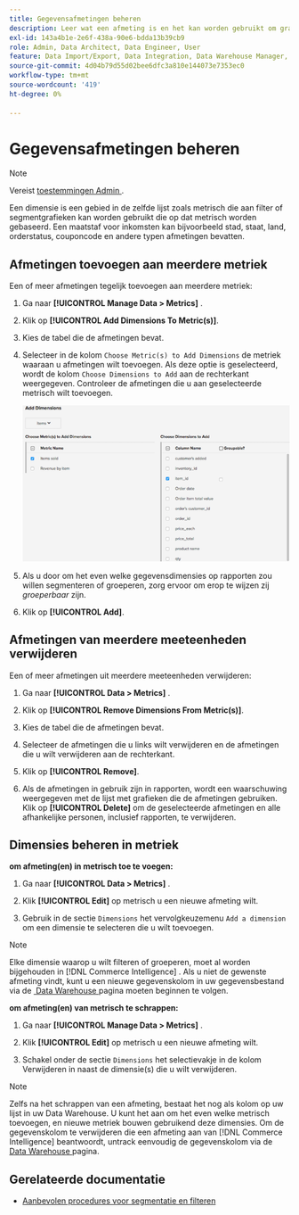```yaml
---
title: Gegevensafmetingen beheren
description: Leer wat een afmeting is en het kan worden gebruikt om grafieken te filtreren of te segmenteren die op metrisch worden gebaseerd.
exl-id: 143a4b1e-2e6f-438a-90e6-bdda13b39cb9
role: Admin, Data Architect, Data Engineer, User
feature: Data Import/Export, Data Integration, Data Warehouse Manager, Commerce Tables
source-git-commit: 4d04b79d55d02bee6dfc3a810e144073e7353ec0
workflow-type: tm+mt
source-wordcount: '419'
ht-degree: 0%

---
```


# Gegevensafmetingen beheren

>[!NOTE]
>
>Vereist [&#x200B; toestemmingen Admin &#x200B;](../../administrator/user-management/user-management.md).

Een dimensie is een gebied in de zelfde lijst zoals metrisch die aan filter of segmentgrafieken kan worden gebruikt die op dat metrisch worden gebaseerd. Een maatstaf voor inkomsten kan bijvoorbeeld stad, staat, land, orderstatus, couponcode en andere typen afmetingen bevatten.

## Afmetingen toevoegen aan meerdere metriek

Een of meer afmetingen tegelijk toevoegen aan meerdere metriek:

1. Ga naar **[!UICONTROL Manage Data > Metrics]** .

1. Klik op **[!UICONTROL Add Dimensions To Metric(s)]**.

1. Kies de tabel die de afmetingen bevat.

1. Selecteer in de kolom `Choose Metric(s) to Add Dimensions` de metriek waaraan u afmetingen wilt toevoegen. Als deze optie is geselecteerd, wordt de kolom `Choose Dimensions to Add` aan de rechterkant weergegeven. Controleer de afmetingen die u aan geselecteerde metrisch wilt toevoegen.

   ![&#x200B; voegt de dialoog van Dimensies toe die beschikbare afmetingsopties tonen &#x200B;](../../assets/Add_Dimensions.png)

1. Als u door om het even welke gegevensdimensies op rapporten zou willen segmenteren of groeperen, zorg ervoor om erop te wijzen zij _groeperbaar_ zijn.

1. Klik op **[!UICONTROL Add]**.

## Afmetingen van meerdere meeteenheden verwijderen

Een of meer afmetingen uit meerdere meeteenheden verwijderen:

1. Ga naar **[!UICONTROL Data > Metrics]** .

1. Klik op **[!UICONTROL Remove Dimensions From Metric(s)]**.

1. Kies de tabel die de afmetingen bevat.

1. Selecteer de afmetingen die u links wilt verwijderen en de afmetingen die u wilt verwijderen aan de rechterkant.

1. Klik op **[!UICONTROL Remove]**.

1. Als de afmetingen in gebruik zijn in rapporten, wordt een waarschuwing weergegeven met de lijst met grafieken die de afmetingen gebruiken. Klik op **[!UICONTROL Delete]** om de geselecteerde afmetingen en alle afhankelijke personen, inclusief rapporten, te verwijderen.

## Dimensies beheren in metriek

**om afmeting(en) in metrisch toe te voegen:**

1. Ga naar **[!UICONTROL Data > Metrics]** .

1. Klik **[!UICONTROL Edit]** op metrisch u een nieuwe afmeting wilt.

1. Gebruik in de sectie `Dimensions` het vervolgkeuzemenu `Add a dimension` om een dimensie te selecteren die u wilt toevoegen.

>[!NOTE]
>
>Elke dimensie waarop u wilt filteren of groeperen, moet al worden bijgehouden in [!DNL Commerce Intelligence] . Als u niet de gewenste afmeting vindt, kunt u een nieuwe gegevenskolom in uw gegevensbestand via de [&#x200B; Data Warehouse &#x200B;](../data-warehouse-mgr/tour-dwm.md) pagina moeten beginnen te volgen.


**om afmeting(en) van metrisch te schrappen:**

1. Ga naar **[!UICONTROL Manage Data > Metrics]** .

1. Klik **[!UICONTROL Edit]** op metrisch u een nieuwe afmeting wilt.

1. Schakel onder de sectie `Dimensions` het selectievakje in de kolom Verwijderen in naast de dimensie(s) die u wilt verwijderen.

>[!NOTE]
>
>Zelfs na het schrappen van een afmeting, bestaat het nog als kolom op uw lijst in uw Data Warehouse. U kunt het aan om het even welke metrisch toevoegen, en nieuwe metriek bouwen gebruikend deze dimensies. Om de gegevenskolom te verwijderen die een afmeting aan van [!DNL Commerce Intelligence] beantwoordt, untrack eenvoudig de gegevenskolom via de [&#x200B; Data Warehouse &#x200B;](../data-warehouse-mgr/tour-dwm.md) pagina.

## Gerelateerde documentatie

* [Aanbevolen procedures voor segmentatie en filteren](../../best-practices/segment-filter.md)
